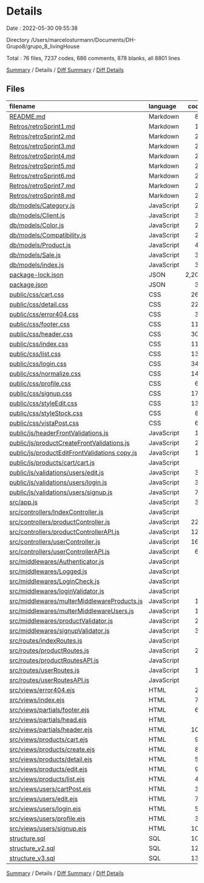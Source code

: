 # Details

Date : 2022-05-30 09:55:38

Directory /Users/marcelosturmann/Documents/DH-Grupo8/grupo_8_livingHouse

Total : 76 files,  7237 codes, 686 comments, 878 blanks, all 8801 lines

[Summary](results.md) / Details / [Diff Summary](diff.md) / [Diff Details](diff-details.md)

## Files
| filename | language | code | comment | blank | total |
| :--- | :--- | ---: | ---: | ---: | ---: |
| [README.md](/README.md) | Markdown | 81 | 0 | 8 | 89 |
| [Retros/retroSprint1.md](/Retros/retroSprint1.md) | Markdown | 14 | 0 | 2 | 16 |
| [Retros/retroSprint2.md](/Retros/retroSprint2.md) | Markdown | 22 | 0 | 1 | 23 |
| [Retros/retroSprint3.md](/Retros/retroSprint3.md) | Markdown | 26 | 0 | 2 | 28 |
| [Retros/retroSprint4.md](/Retros/retroSprint4.md) | Markdown | 22 | 0 | 2 | 24 |
| [Retros/retroSprint5.md](/Retros/retroSprint5.md) | Markdown | 24 | 0 | 2 | 26 |
| [Retros/retroSprint6.md](/Retros/retroSprint6.md) | Markdown | 28 | 0 | 2 | 30 |
| [Retros/retroSprint7.md](/Retros/retroSprint7.md) | Markdown | 25 | 0 | 2 | 27 |
| [Retros/retroSprint8.md](/Retros/retroSprint8.md) | Markdown | 27 | 0 | 2 | 29 |
| [db/models/Category.js](/db/models/Category.js) | JavaScript | 24 | 0 | 10 | 34 |
| [db/models/Client.js](/db/models/Client.js) | JavaScript | 36 | 1 | 7 | 44 |
| [db/models/Color.js](/db/models/Color.js) | JavaScript | 24 | 0 | 8 | 32 |
| [db/models/Compatibility.js](/db/models/Compatibility.js) | JavaScript | 24 | 0 | 8 | 32 |
| [db/models/Product.js](/db/models/Product.js) | JavaScript | 40 | 0 | 9 | 49 |
| [db/models/Sale.js](/db/models/Sale.js) | JavaScript | 33 | 0 | 3 | 36 |
| [db/models/index.js](/db/models/index.js) | JavaScript | 31 | 0 | 7 | 38 |
| [package-lock.json](/package-lock.json) | JSON | 2,204 | 0 | 1 | 2,205 |
| [package.json](/package.json) | JSON | 32 | 0 | 1 | 33 |
| [public/css/cart.css](/public/css/cart.css) | CSS | 260 | 0 | 49 | 309 |
| [public/css/detail.css](/public/css/detail.css) | CSS | 226 | 2 | 40 | 268 |
| [public/css/error404.css](/public/css/error404.css) | CSS | 33 | 0 | 7 | 40 |
| [public/css/footer.css](/public/css/footer.css) | CSS | 112 | 0 | 20 | 132 |
| [public/css/header.css](/public/css/header.css) | CSS | 302 | 1 | 53 | 356 |
| [public/css/index.css](/public/css/index.css) | CSS | 119 | 3 | 24 | 146 |
| [public/css/list.css](/public/css/list.css) | CSS | 137 | 0 | 23 | 160 |
| [public/css/login.css](/public/css/login.css) | CSS | 347 | 91 | 66 | 504 |
| [public/css/normalize.css](/public/css/normalize.css) | CSS | 146 | 129 | 75 | 350 |
| [public/css/profile.css](/public/css/profile.css) | CSS | 65 | 0 | 10 | 75 |
| [public/css/signup.css](/public/css/signup.css) | CSS | 178 | 0 | 35 | 213 |
| [public/css/styleEdit.css](/public/css/styleEdit.css) | CSS | 132 | 1 | 25 | 158 |
| [public/css/styleStock.css](/public/css/styleStock.css) | CSS | 88 | 7 | 23 | 118 |
| [public/css/vistaPost.css](/public/css/vistaPost.css) | CSS | 66 | 0 | 4 | 70 |
| [public/js/headerFrontValidations.js](/public/js/headerFrontValidations.js) | JavaScript | 11 | 3 | 1 | 15 |
| [public/js/productCreateFrontValidations.js](/public/js/productCreateFrontValidations.js) | JavaScript | 27 | 0 | 2 | 29 |
| [public/js/productEditFrontValidations copy.js](/public/js/productEditFrontValidations%20copy.js) | JavaScript | 11 | 0 | 2 | 13 |
| [public/js/products/cart/cart.js](/public/js/products/cart/cart.js) | JavaScript | 0 | 0 | 1 | 1 |
| [public/js/validations/users/edit.js](/public/js/validations/users/edit.js) | JavaScript | 35 | 0 | 6 | 41 |
| [public/js/validations/users/login.js](/public/js/validations/users/login.js) | JavaScript | 33 | 0 | 5 | 38 |
| [public/js/validations/users/signup.js](/public/js/validations/users/signup.js) | JavaScript | 74 | 0 | 13 | 87 |
| [src/app.js](/src/app.js) | JavaScript | 37 | 1 | 13 | 51 |
| [src/controllers/IndexController.js](/src/controllers/IndexController.js) | JavaScript | 9 | 0 | 1 | 10 |
| [src/controllers/productController.js](/src/controllers/productController.js) | JavaScript | 222 | 8 | 22 | 252 |
| [src/controllers/productControllerAPI.js](/src/controllers/productControllerAPI.js) | JavaScript | 129 | 0 | 9 | 138 |
| [src/controllers/userController.js](/src/controllers/userController.js) | JavaScript | 162 | 7 | 20 | 189 |
| [src/controllers/userControllerAPI.js](/src/controllers/userControllerAPI.js) | JavaScript | 68 | 1 | 2 | 71 |
| [src/middlewares/Authenticator.js](/src/middlewares/Authenticator.js) | JavaScript | 8 | 4 | 3 | 15 |
| [src/middlewares/Logged.js](/src/middlewares/Logged.js) | JavaScript | 7 | 4 | 3 | 14 |
| [src/middlewares/LoginCheck.js](/src/middlewares/LoginCheck.js) | JavaScript | 9 | 4 | 2 | 15 |
| [src/middlewares/loginValidator.js](/src/middlewares/loginValidator.js) | JavaScript | 9 | 4 | 2 | 15 |
| [src/middlewares/multerMiddlewareProducts.js](/src/middlewares/multerMiddlewareProducts.js) | JavaScript | 13 | 4 | 4 | 21 |
| [src/middlewares/multerMiddlewareUsers.js](/src/middlewares/multerMiddlewareUsers.js) | JavaScript | 13 | 4 | 4 | 21 |
| [src/middlewares/productValidator.js](/src/middlewares/productValidator.js) | JavaScript | 26 | 4 | 3 | 33 |
| [src/middlewares/signupValidator.js](/src/middlewares/signupValidator.js) | JavaScript | 30 | 5 | 2 | 37 |
| [src/routes/indexRoutes.js](/src/routes/indexRoutes.js) | JavaScript | 5 | 0 | 3 | 8 |
| [src/routes/productRoutes.js](/src/routes/productRoutes.js) | JavaScript | 22 | 3 | 10 | 35 |
| [src/routes/productRoutesAPI.js](/src/routes/productRoutesAPI.js) | JavaScript | 9 | 2 | 3 | 14 |
| [src/routes/userRoutes.js](/src/routes/userRoutes.js) | JavaScript | 18 | 3 | 9 | 30 |
| [src/routes/userRoutesAPI.js](/src/routes/userRoutesAPI.js) | JavaScript | 8 | 2 | 5 | 15 |
| [src/views/error404.ejs](/src/views/error404.ejs) | HTML | 26 | 0 | 0 | 26 |
| [src/views/index.ejs](/src/views/index.ejs) | HTML | 72 | 0 | 0 | 72 |
| [src/views/partials/footer.ejs](/src/views/partials/footer.ejs) | HTML | 65 | 0 | 0 | 65 |
| [src/views/partials/head.ejs](/src/views/partials/head.ejs) | HTML | 7 | 0 | 0 | 7 |
| [src/views/partials/header.ejs](/src/views/partials/header.ejs) | HTML | 106 | 3 | 1 | 110 |
| [src/views/products/cart.ejs](/src/views/products/cart.ejs) | HTML | 95 | 1 | 3 | 99 |
| [src/views/products/create.ejs](/src/views/products/create.ejs) | HTML | 84 | 3 | 1 | 88 |
| [src/views/products/detail.ejs](/src/views/products/detail.ejs) | HTML | 58 | 11 | 1 | 70 |
| [src/views/products/edit.ejs](/src/views/products/edit.ejs) | HTML | 94 | 0 | 4 | 98 |
| [src/views/products/list.ejs](/src/views/products/list.ejs) | HTML | 46 | 1 | 0 | 47 |
| [src/views/users/cartPost.ejs](/src/views/users/cartPost.ejs) | HTML | 35 | 0 | 0 | 35 |
| [src/views/users/edit.ejs](/src/views/users/edit.ejs) | HTML | 70 | 5 | 0 | 75 |
| [src/views/users/login.ejs](/src/views/users/login.ejs) | HTML | 52 | 2 | 0 | 54 |
| [src/views/users/profile.ejs](/src/views/users/profile.ejs) | HTML | 36 | 0 | 0 | 36 |
| [src/views/users/signup.ejs](/src/views/users/signup.ejs) | HTML | 104 | 10 | 15 | 129 |
| [structure.sql](/structure.sql) | SQL | 106 | 102 | 48 | 256 |
| [structure_v2.sql](/structure_v2.sql) | SQL | 121 | 117 | 58 | 296 |
| [structure_v3.sql](/structure_v3.sql) | SQL | 137 | 133 | 66 | 336 |

[Summary](results.md) / Details / [Diff Summary](diff.md) / [Diff Details](diff-details.md)